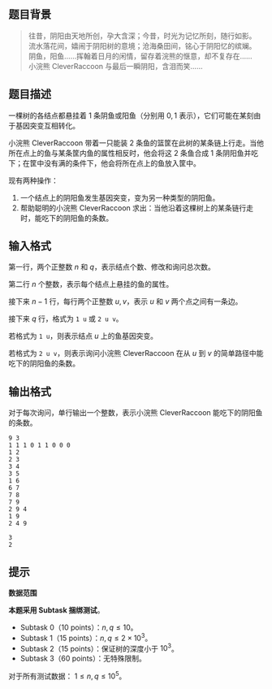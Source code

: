 ## 题目背景
> 往昔，阴阳由天地所创，孕大含深；今昔，时光为记忆所刻，随行如影。\
流水落花间，嬉闹于阴阳树的意境；沧海桑田间，铭心于阴阳忆的缤斓。\
阴鱼，阳鱼……挥翰着日月的闲情，留存着浣熊的惬意，却不复存在……\
小浣熊 CleverRaccoon 与最后一瞬阴阳，含泪而笑……

## 题目描述
一棵树的各结点都悬挂着 $1$ 条阴鱼或阳鱼（分别用 $0,1$ 表示），它们可能在某刻由于基因突变互相转化。

小浣熊 CleverRaccoon 带着一只能装 $2$ 条鱼的篮筐在此树的某条链上行走。当他所在点上的鱼与某条筐内鱼的属性相反时，他会将这 $2$ 条鱼合成 $1$ 条阴阳鱼并吃下；在筐中没有满的条件下，他会将所在点上的鱼放入筐中。

现有两种操作：

1. 一个结点上的阴阳鱼发生基因突变，变为另一种类型的阴阳鱼。
2. 帮助聪明的小浣熊 CleverRaccoon 求出：当他沿着这棵树上的某条链行走时，能吃下的阴阳鱼的条数。

## 输入格式
第一行，两个正整数 $n$ 和 $q$，表示结点个数、修改和询问总次数。

第二行 $n$ 个整数，表示每个结点上悬挂的鱼的属性。

接下来 $n−1$ 行，每行两个正整数 $u,v$，表示 $u$ 和 $v$ 两个点之间有一条边。

接下来 $q$ 行，格式为 `1 u` 或 `2 u v`。

若格式为 `1 u`，则表示结点 $u$ 上的鱼基因突变。

若格式为 `2 u v`，则表示询问小浣熊  CleverRaccoon 在从 $u$ 到 $v$ 的简单路径中能吃下的阴阳鱼的条数。

## 输出格式
对于每次询问，单行输出一个整数，表示小浣熊  CleverRaccoon 能吃下的阴阳鱼的条数。

```input1
9 3
1 1 1 0 1 1 0 0 0
1 2
2 3
3 4
3 5
1 6
6 7
7 8
7 9
2 9 4
1 9
2 4 9

```

```output1
3
2
```

## 提示
**数据范围**

**本题采用 Subtask 捆绑测试**。

- Subtask 0（10 points）：$n,q \leq 10$。
- Subtask 1（15 points）：$n,q \leq 2\times10^3$。
- Subtask 2（15 points）：保证树的深度小于 $10^3$。
- Subtask 3（60 points）：无特殊限制。

对于所有测试数据： $1 \leq n,q\leq 10^5$。

